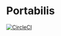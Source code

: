 # Portabilis

[![CircleCI](https://circleci.com/gh/mrprompt/portabilis.svg?style=svg)](https://circleci.com/gh/mrprompt/portabilis)